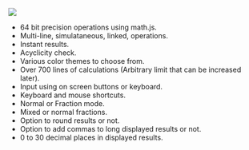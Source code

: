 ![](https://i.imgur.com/dsV59BV.jpg)

- 64 bit precision operations using math.js.
- Multi-line, simulataneous, linked, operations.
- Instant results.
- Acyclicity check.
- Various color themes to choose from.
- Over 700 lines of calculations (Arbitrary limit that can be increased later).
- Input using on screen buttons or keyboard.
- Keyboard and mouse shortcuts.
- Normal or Fraction mode.
- Mixed or normal fractions.
- Option to round results or not.
- Option to add commas to long displayed results or not.
- 0 to 30 decimal places in displayed results.
